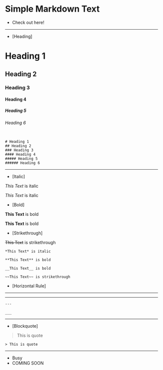 # Simple Markdown Text

* Check out here!

---

* [Heading]

# Heading 1
## Heading 2
### Heading 3
#### Heading 4
##### Heading 5
###### Heading 6


```

# Heading 1
## Heading 2
### Heading 3
#### Heading 4
##### Heading 5
###### Heading 6
```

---

* [Italic]

*This Text* is italic

_This Text_ is italic

* [Bold]

**This Text** is bold

__This Text__ is bold

* [Strikethrough]

~~This Text~~ is strikethrough

```
*This Text* is italic

**This Text** is bold

__This Text__ is bold

~~This Text~~ is strikethrough

```

* [Horizontal Rule]

---

___

```
---

___
```
---

* [Blockquote]

> This is quote

```
> This is quote
```

---

* Busy
* COMING SOON


